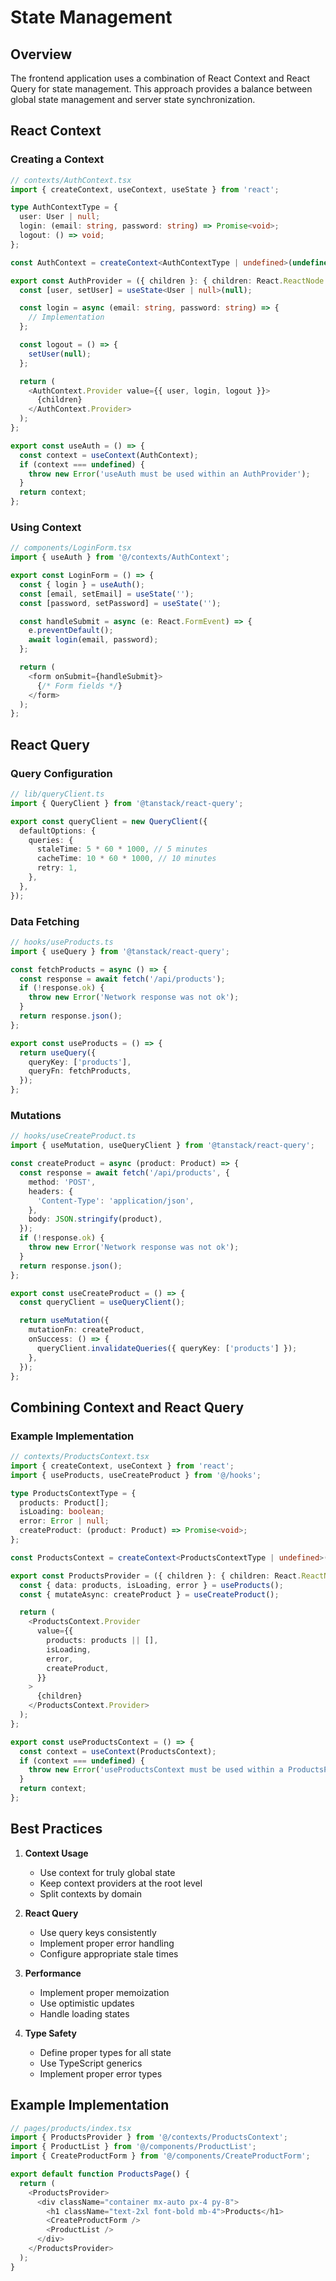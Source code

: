 # State Management

## Overview

The frontend application uses a combination of React Context and React Query for state management. This approach provides a balance between global state management and server state synchronization.

## React Context

### Creating a Context

```typescript
// contexts/AuthContext.tsx
import { createContext, useContext, useState } from 'react';

type AuthContextType = {
  user: User | null;
  login: (email: string, password: string) => Promise<void>;
  logout: () => void;
};

const AuthContext = createContext<AuthContextType | undefined>(undefined);

export const AuthProvider = ({ children }: { children: React.ReactNode }) => {
  const [user, setUser] = useState<User | null>(null);

  const login = async (email: string, password: string) => {
    // Implementation
  };

  const logout = () => {
    setUser(null);
  };

  return (
    <AuthContext.Provider value={{ user, login, logout }}>
      {children}
    </AuthContext.Provider>
  );
};

export const useAuth = () => {
  const context = useContext(AuthContext);
  if (context === undefined) {
    throw new Error('useAuth must be used within an AuthProvider');
  }
  return context;
};
```

### Using Context

```typescript
// components/LoginForm.tsx
import { useAuth } from '@/contexts/AuthContext';

export const LoginForm = () => {
  const { login } = useAuth();
  const [email, setEmail] = useState('');
  const [password, setPassword] = useState('');

  const handleSubmit = async (e: React.FormEvent) => {
    e.preventDefault();
    await login(email, password);
  };

  return (
    <form onSubmit={handleSubmit}>
      {/* Form fields */}
    </form>
  );
};
```

## React Query

### Query Configuration

```typescript
// lib/queryClient.ts
import { QueryClient } from '@tanstack/react-query';

export const queryClient = new QueryClient({
  defaultOptions: {
    queries: {
      staleTime: 5 * 60 * 1000, // 5 minutes
      cacheTime: 10 * 60 * 1000, // 10 minutes
      retry: 1,
    },
  },
});
```

### Data Fetching

```typescript
// hooks/useProducts.ts
import { useQuery } from '@tanstack/react-query';

const fetchProducts = async () => {
  const response = await fetch('/api/products');
  if (!response.ok) {
    throw new Error('Network response was not ok');
  }
  return response.json();
};

export const useProducts = () => {
  return useQuery({
    queryKey: ['products'],
    queryFn: fetchProducts,
  });
};
```

### Mutations

```typescript
// hooks/useCreateProduct.ts
import { useMutation, useQueryClient } from '@tanstack/react-query';

const createProduct = async (product: Product) => {
  const response = await fetch('/api/products', {
    method: 'POST',
    headers: {
      'Content-Type': 'application/json',
    },
    body: JSON.stringify(product),
  });
  if (!response.ok) {
    throw new Error('Network response was not ok');
  }
  return response.json();
};

export const useCreateProduct = () => {
  const queryClient = useQueryClient();

  return useMutation({
    mutationFn: createProduct,
    onSuccess: () => {
      queryClient.invalidateQueries({ queryKey: ['products'] });
    },
  });
};
```

## Combining Context and React Query

### Example Implementation

```typescript
// contexts/ProductsContext.tsx
import { createContext, useContext } from 'react';
import { useProducts, useCreateProduct } from '@/hooks';

type ProductsContextType = {
  products: Product[];
  isLoading: boolean;
  error: Error | null;
  createProduct: (product: Product) => Promise<void>;
};

const ProductsContext = createContext<ProductsContextType | undefined>(undefined);

export const ProductsProvider = ({ children }: { children: React.ReactNode }) => {
  const { data: products, isLoading, error } = useProducts();
  const { mutateAsync: createProduct } = useCreateProduct();

  return (
    <ProductsContext.Provider
      value={{
        products: products || [],
        isLoading,
        error,
        createProduct,
      }}
    >
      {children}
    </ProductsContext.Provider>
  );
};

export const useProductsContext = () => {
  const context = useContext(ProductsContext);
  if (context === undefined) {
    throw new Error('useProductsContext must be used within a ProductsProvider');
  }
  return context;
};
```

## Best Practices

1. **Context Usage**
   - Use context for truly global state
   - Keep context providers at the root level
   - Split contexts by domain

2. **React Query**
   - Use query keys consistently
   - Implement proper error handling
   - Configure appropriate stale times

3. **Performance**
   - Implement proper memoization
   - Use optimistic updates
   - Handle loading states

4. **Type Safety**
   - Define proper types for all state
   - Use TypeScript generics
   - Implement proper error types

## Example Implementation

```typescript
// pages/products/index.tsx
import { ProductsProvider } from '@/contexts/ProductsContext';
import { ProductList } from '@/components/ProductList';
import { CreateProductForm } from '@/components/CreateProductForm';

export default function ProductsPage() {
  return (
    <ProductsProvider>
      <div className="container mx-auto px-4 py-8">
        <h1 className="text-2xl font-bold mb-4">Products</h1>
        <CreateProductForm />
        <ProductList />
      </div>
    </ProductsProvider>
  );
}
``` 
